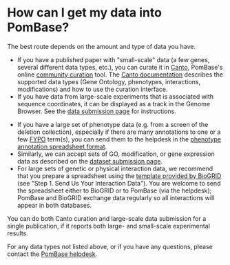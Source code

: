 # How can I get my data into PomBase?
<!-- pombase_categories: Data submission and formats -->

The best route depends on the amount and type of data you have.

-   If you have a published paper with "small-scale" data (a few genes,
    several different data types, etc.), you can curate it in
    [Canto](http://curation.pombase.org/pombe), PomBase's online
    [community curation](/community/fission-yeast-community-curation-project) tool.
    The [Canto documentation](http://curation.pombase.org/pombe/docs/index/) describes
    the supported data types (Gene Ontology, phenotypes, interactions,
    modifications) and how to use the curation interface.
-   If you have data from large-scale experiments that is associated
    with sequence coordinates, it can be displayed as a track in the
    Genome Browser. See the [data submission page](/submit-data) for instructions.
<!-- Use the [HTP data submission form](/submit-data/data-submission-form)
    to send details.
-->
-   If you have a large set of phenotype data (e.g. from a screen of the
    deletion collection), especially if there are many annotations to
    one or a few
    [FYPO](/browse-curation/fission-yeast-phenotype-ontology) term(s),
    you can send them to the helpdesk in the 
    [phenotype annotation spreadsheet format](/documentation/phenotype-data-bulk-upload-format).
-   Similarly, we can accept sets of GO, modification, or gene
    expression data as described on the [dataset submission
    page](/submit-data/bulk-annotation).
-   For large sets of genetic or physical interaction data, we recommend
    that you prepare a spreadsheet using the [template provided by BioGRID](http://wiki.thebiogrid.org/doku.php/contribute) 
    (see "Step 1. Send Us Your Interaction Data"). You are welcome to send
    the spreadsheet either to BioGRID or to PomBase (via the helpdesk);
    PomBase and BioGRID exchange data regularly so all interactions will
    appear in both databases.

You can do both Canto curation and large-scale data submission for a
single publication, if it reports both large- and small-scale
experimental results.

For any data types not listed above, or if you have any questions,
please contact the [PomBase helpdesk](mailto:helpdesk@pombase.org).

